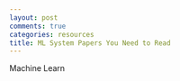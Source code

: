 ```yaml
---
layout: post
comments: true
categories: resources
title: ML System Papers You Need to Read
---
```


Machine Learn
<!--stackedit_data:
eyJoaXN0b3J5IjpbLTE3NzQ2MzEyNTUsLTE4NjgxNjA4NjRdfQ
==
-->